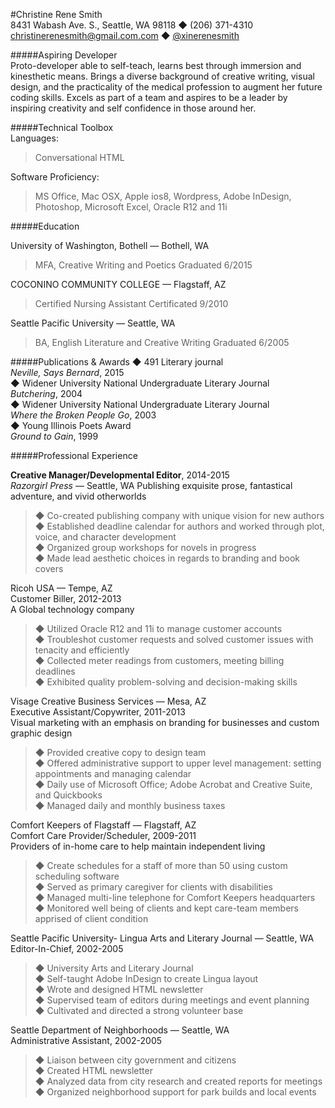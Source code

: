#Christine Rene Smith                                       
8431 Wabash Ave. S., Seattle, WA 98118 ◆ (206) 371-4310    
christinerenesmith@gmail.com.com ◆ [@xinerenesmith](https://twitter.com/xinerenesmith)   

#####Aspiring Developer  
Proto-developer able to self-teach, learns best through immersion and kinesthetic means. Brings a diverse background of creative writing, visual design, and the practicality of the medical profession to augment her future coding skills. Excels as part of a team and aspires to be a leader by inspiring creativity and self confidence in those around her. 

#####Technical Toolbox     
Languages:  
>Conversational HTML   
  
Software Proficiency:   
>MS Office, Mac OSX, Apple ios8, Wordpress, Adobe InDesign,   
Photoshop, Microsoft Excel, Oracle R12 and 11i  

#####Education

University of Washington, Bothell — Bothell, WA
>MFA, Creative Writing and Poetics  Graduated 6/2015

COCONINO COMMUNITY COLLEGE — Flagstaff, AZ
>Certified Nursing Assistant  Certificated 9/2010

Seattle Pacific University — Seattle, WA
>BA, English Literature and Creative Writing  Graduated 6/2005

#####Publications & Awards
◆ 491 Literary journal  
*Neville, Says Bernard*,  2015  
◆ Widener University National Undergraduate Literary Journal  
*Butchering*,  2004  
◆ Widener University National Undergraduate Literary Journal  
*Where the Broken People Go*,  2003  
◆ Young Illinois Poets Award   
*Ground to Gain*, 1999

#####Professional Experience

  
**Creative Manager/Developmental Editor**, 2014-2015   
*Razorgirl Press* — Seattle, WA 
  Publishing exquisite prose, fantastical adventure, and vivid otherworlds     
>◆ Co-created publishing company with unique vision for new authors     
◆ Established deadline calendar for authors and worked through plot, voice, and character development    
◆ Organized group workshops for novels in progress     
◆ Made lead aesthetic choices in regards to branding and book covers     

Ricoh USA — Tempe, AZ    
Customer Biller, 2012-2013  
A Global technology company    
>◆ Utilized Oracle R12 and 11i to manage customer accounts   
◆ Troubleshot customer requests and solved customer issues with tenacity and efficiently   
◆ Collected meter readings from customers, meeting billing deadlines    
◆ Exhibited quality problem-solving and decision-making skills    

Visage Creative Business Services — Mesa, AZ   
Executive Assistant/Copywriter, 2011-2013   
Visual marketing with an emphasis on branding for businesses and custom graphic design    
>◆ Provided creative copy to design team    
◆ Offered administrative support to upper level management: setting appointments and managing calendar    
◆ Daily use of Microsoft Office; Adobe Acrobat and Creative Suite, and Quickbooks     
◆ Managed daily and monthly business taxes    

Comfort Keepers of Flagstaff — Flagstaff, AZ  
Comfort Care Provider/Scheduler, 2009-2011  
Providers of in-home care to help maintain independent living  
>◆ Create schedules for a staff of more than 50 using custom scheduling software    
◆ Served as primary caregiver for clients with disabilities  
◆ Managed multi-line telephone for Comfort Keepers headquarters   
◆ Monitored well being of clients and kept care-team members apprised of client condition   

Seattle Pacific University- Lingua Arts and Literary Journal — Seattle, WA   
Editor-In-Chief, 2002-2005  
>◆ University Arts and Literary Journal   
◆ Self-taught Adobe InDesign to create Lingua layout  
◆ Wrote and designed HTML newsletter  
◆ Supervised team of editors during meetings and event planning  
◆ Cultivated and directed a strong volunteer base   

Seattle Department of Neighborhoods — Seattle, WA  
Administrative Assistant, 2002-2005   
>◆ Liaison between city government and citizens  
◆ Created HTML newsletter   
◆ Analyzed data from city research and created reports for meetings   
◆ Organized neighborhood support for park builds and local events   
